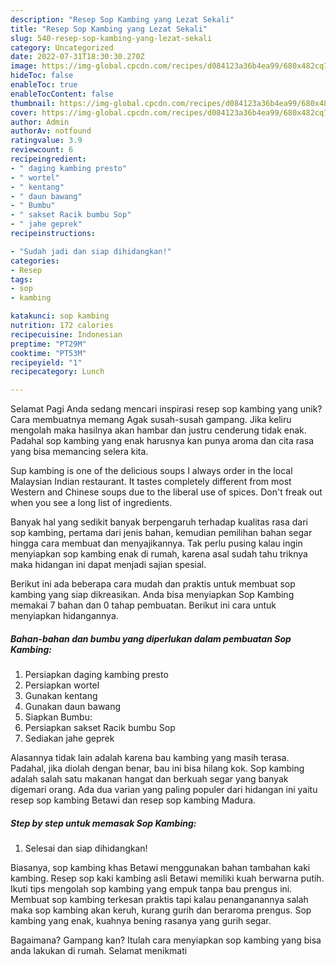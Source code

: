 ```yaml
---
description: "Resep Sop Kambing yang Lezat Sekali"
title: "Resep Sop Kambing yang Lezat Sekali"
slug: 540-resep-sop-kambing-yang-lezat-sekali
category: Uncategorized
date: 2022-07-31T18:30:30.270Z
image: https://img-global.cpcdn.com/recipes/d084123a36b4ea99/680x482cq70/sop-kambing-foto-resep-utama.jpg
hideToc: false
enableToc: true
enableTocContent: false
thumbnail: https://img-global.cpcdn.com/recipes/d084123a36b4ea99/680x482cq70/sop-kambing-foto-resep-utama.jpg
cover: https://img-global.cpcdn.com/recipes/d084123a36b4ea99/680x482cq70/sop-kambing-foto-resep-utama.jpg
author: Admin
authorAv: notfound
ratingvalue: 3.9
reviewcount: 6
recipeingredient:
- " daging kambing presto"
- " wortel"
- " kentang"
- " daun bawang"
- " Bumbu"
- " sakset Racik bumbu Sop"
- " jahe geprek"
recipeinstructions:

- "Sudah jadi dan siap dihidangkan!"
categories:
- Resep
tags:
- sop
- kambing

katakunci: sop kambing 
nutrition: 172 calories
recipecuisine: Indonesian
preptime: "PT29M"
cooktime: "PT53M"
recipeyield: "1"
recipecategory: Lunch

---
```



Selamat Pagi Anda sedang mencari inspirasi resep sop kambing yang unik? Cara membuatnya memang Agak susah-susah gampang. Jika keliru mengolah maka hasilnya akan hambar dan justru cenderung tidak enak. Padahal sop kambing yang enak harusnya kan punya aroma dan cita rasa yang bisa memancing selera kita.


Sup kambing is one of the delicious soups I always order in the local Malaysian Indian restaurant. It tastes completely different from most Western and Chinese soups due to the liberal use of spices. Don&#39;t freak out when you see a long list of ingredients.

Banyak hal yang sedikit banyak berpengaruh terhadap kualitas rasa dari sop kambing, pertama dari jenis bahan, kemudian pemilihan bahan segar hingga cara membuat dan menyajikannya. Tak perlu pusing kalau ingin menyiapkan sop kambing enak di rumah, karena asal sudah tahu triknya maka hidangan ini dapat menjadi sajian spesial.


Berikut ini ada beberapa cara mudah dan praktis untuk membuat sop kambing yang siap dikreasikan. Anda bisa menyiapkan Sop Kambing memakai 7 bahan dan 0 tahap pembuatan. Berikut ini cara untuk menyiapkan hidangannya.

<!--inarticleads1-->

##### Bahan-bahan dan bumbu yang diperlukan dalam pembuatan Sop Kambing:

1. Persiapkan  daging kambing presto
1. Persiapkan  wortel
1. Gunakan  kentang
1. Gunakan  daun bawang
1. Siapkan  Bumbu:
1. Persiapkan  sakset Racik bumbu Sop
1. Sediakan  jahe geprek


Alasannya tidak lain adalah karena bau kambing yang masih terasa. Padahal, jika diolah dengan benar, bau ini bisa hilang kok. Sop kambing adalah salah satu makanan hangat dan berkuah segar yang banyak digemari orang. Ada dua varian yang paling populer dari hidangan ini yaitu resep sop kambing Betawi dan resep sop kambing Madura. 

<!--inarticleads2-->

##### Step by step untuk memasak Sop Kambing:


1. Selesai dan siap dihidangkan!

Biasanya, sop kambing khas Betawi menggunakan bahan tambahan kaki kambing. Resep sop kaki kambing asli Betawi memiliki kuah berwarna putih. Ikuti tips mengolah sop kambing yang empuk tanpa bau prengus ini. Membuat sop kambing terkesan praktis tapi kalau penanganannya salah maka sop kambing akan keruh, kurang gurih dan beraroma prengus. Sop kambing yang enak, kuahnya bening rasanya yang gurih segar. 

Bagaimana? Gampang kan? Itulah cara menyiapkan sop kambing yang bisa anda lakukan di rumah. Selamat menikmati
